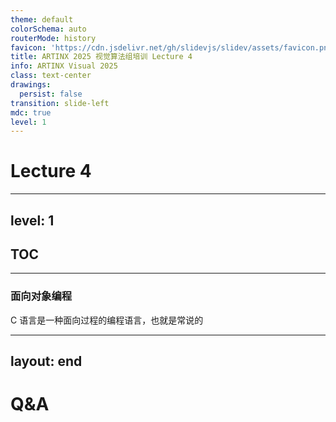 ```yaml
---
theme: default
colorSchema: auto
routerMode: history
favicon: 'https://cdn.jsdelivr.net/gh/slidevjs/slidev/assets/favicon.png'
title: ARTINX 2025 视觉算法组培训 Lecture 4
info: ARTINX Visual 2025
class: text-center
drawings:
  persist: false
transition: slide-left
mdc: true
level: 1
---
```


# Lecture 4

---
level: 1
---

## TOC

<Toc minDepth="2" maxDepth="2"></Toc>

---

### 面向对象编程

C 语言是一种面向过程的编程语言，也就是常说的

---
layout: end
---

# Q&A
